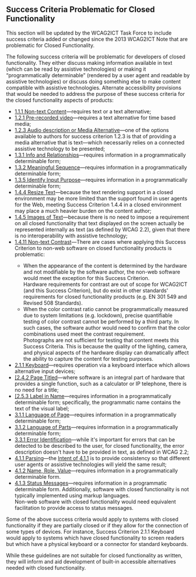 Success Criteria Problematic for Closed Functionality
-----------------------------------------------------

<p class="ednote">This section will be updated by the WCAG2ICT Task Force to include success criteria added or changed since the 2013 WCAG2ICT Note that are problematic for Closed Functionality.</p>

The following success criteria will be problematic for developers of closed functionality. They either discuss making information available in text (which can be read by assistive technologies) or making it “programmatically determinable” (rendered by a user agent and readable by assistive technologies) or discuss doing something else to make content compatible with assistive technologies. Alternate accessibility provisions that would be needed to address the purpose of these success criteria for the closed functionality aspects of products:

<ul>
<li><a href="#non-text-content">1.1.1 Non-text Content</a>—requires text or a text alternative;</li>
<li><a href="#audio-only-and-video-only-prerecorded">1.2.1 Pre-recorded video</a>—requires a text alternative for time based media;</li>
<li><a href="#audio-description-or-media-alternative-prerecorded">1.2.3 Audio description or Media Alternative</a>—one of the options available to authors for success criterion 1.2.3 is that of providing a media alternative that is text—which necessarily relies on a connected assistive technology to be presented;</li>
<li><a href="#info-and-relationships">1.3.1 Info and Relationships</a>—requires information in a programmatically determinable form;</li>
<li><a href="#meaningful-sequence">1.3.2 Meaningful Sequence</a>—requires information in a programmatically determinable form;</li>
<li><a href="#identify-input-purpose">1.3.5 Identify Input Purpose</a>—requires information in a programmatically determinable form;</li>
<li><a href="#resize-text">1.4.4 Resize Text</a>—because the text rendering support in a closed environment may be more limited than the support found in user agents for the Web, meeting Success Criterion 1.4.4 in a closed environment may place a much heavier burden on the content author;</li>
<li><a href="#images-of-text">1.4.5 Images of Text</a>—because there is no need to impose a requirement on all closed functionality that text displayed on the screen actually be represented internally as text (as defined by WCAG 2.2), given that there is no interoperability with assistive technology;</li>
<li><a href="#non-text-contrast">1.4.11 Non-text Contrast</a>—There are cases where applying this Success Criterion to non-web software on closed functionality products is problematic:</li>
<ul>
<li>When the appearance of the content is determined by the hardware and not modifiable by the software author, the non-web software would meet the exception for this Success Criterion.</li>
<div class="note">Hardware requirements for contrast are out of scope for WCAG2ICT (and this Success Criterion), but do exist in other standards' requirements for closed functionality products (e.g. EN 301 549 and Revised 508 Standards).</div>
<li>When the color contrast ratio cannot be programmatically measured due to system limitations (e.g. lockdown), precise quantifiable testing of color contrast cannot be performed by a third party. In such cases, the software author would need to confirm that the color combinations used meet the contrast requirement.</li>
<div class="note">Photographs are not sufficient for testing that content meets this Success Criteria. This is because the quality of the lighting, camera, and physical aspects of the hardware display can dramatically affect the ability to capture the content for testing purposes.</div>
</ul>
<li><a href="#keyboard">2.1.1 Keyboard</a>—requires operation via a keyboard interface which allows alternative input devices;</li>
<li><a href="#page-titled">[2.4.2 Page Titled</a>—where software is an integral part of hardware that provides a single function, such as a calculator or IP telephone, there is no need for a title;</li>
<li><a href="#label-in-name">[2.5.3 Label in Name</a>—requires information in a programmatically determinable form; specifically, the programmatic name contains the text of the visual label;</li>
<li><a href="#language-of-page">3.1.1 Language of Page</a>—requires information in a programmatically determinable form;</li>
<li><a href="#language-of-parts">3.1.2 Language of Parts</a>—requires information in a programmatically determinable form;</li>
<li><a href="#error-identification">3.3.1 Error Identification</a>—while it's important for errors that can be detected to be described to the user, for closed functionality, the error description doesn't have to be provided in text, as defined in WCAG 2.2;</li>
<li><a href="#parsing">4.1.1 Parsing</a>—the <a href="https://www.w3.org/WAI/WCAG22/Understanding/parsing.html#intent">Intent of 4.1.1</a> is to provide consistency so that different user agents or assistive technologies will yield the same result;</li>
<li><a href="#name-role-value">4.1.2 Name, Role, Value</a>—requires information in a programmatically determinable form.</li>
<li><a href="#status-messages">4.1.3 Status Messages</a>—requires information in a programmatic determinable form. Additionally, software with closed functionality is not typically implemented using markup languages.</li>
<div class="note">Non-web software with closed functionality would need equivalent facilitation to provide access to status messages.</div></li>
</ul>

<div class="note"><p>Some of the above success criteria would apply to systems with closed functionality if they are partially closed or if they allow for the connection of some types of devices. For instance, Success Criterion 2.1.1 Keyboard would apply to systems which have closed functionality to screen readers but which have a physical keyboard or a connector for standard keyboards.</p></div><div class="note">While these guidelines are not suitable for closed functionality as written, they will inform and aid development of built-in accessible alternatives needed with closed functionality.</div>
